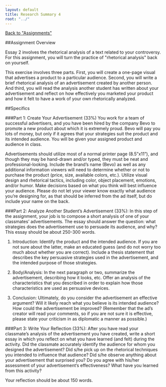 ```yaml
---
layout: default
title: Research Summary 4
root: "../"
---
```

[Back to "Assignments"](index.html)

##Assignment Overview

Essay 2 involves the rhetorical analysis of a text related to your controversy. For this assignment, you will turn the practice of "rhetorical analysis" back on yourself.  

This exercise involves three parts. First, you will create a one-page visual that advertises a product to a particular audience. Second, you will write a brief rhetorical analysis of an advertisement created by another person. And third, you will read the analysis another student has written about your advertisement and reflect on how effectively you marketed your product and how it felt to have a work of your own rhetorically analyzed.  

##Specifics

###Part 1: Create Your Advertisement (33%)
You work for a team of successful advertisers, and you have been hired by the company Bevo to promote a new product about which it is extremely proud. Bevo will pay you lots of money, but only if it agrees that your strategies suit the product and its intended audience. You will be given your assigned product and audience in class.  

Advertisements should utilize most of a normal printer page (8.5”x11”), and though they may be hand-drawn and/or typed, they must be neat and professional-looking. Include the brand’s name (Bevo) as well as any additional information viewers will need to determine whether or not to purchase the product (price, size, available colors, etc.). Utilize  visual design and rhetorical tactics, including color, object placement, emotions, and/or humor. Make decisions based on what you think will best influence your audience. Please do not let your viewer know exactly what audience you’re designing for, as that should be inferred from the ad itself, but do include your name on the back.

###Part 2: Analyze Another Student’s Advertisement (33%):
In this step of the assignment, your job is to compose a short analysis of one of your classmates’ advertisements. The essay should answer the question: what strategies does the advertisement use to persuade its audience, and why?  
This essay should be about 250-300 words. 

1.	Introduction: Identify the product and the intended audience. If you are not sure about the latter, make an educated guess (and do not worry too much about whether you are correct). Include a thesis statement that describes the key persuasive strategies used in the advertisement, and the intended purpose of those strategies. 

2.	Body/Analysis: In the next paragraph or two, summarize the advertisement, describing how it looks, etc. Offer an analysis of the characteristics that you described in order to explain how those characteristics are used as persuasive devices. 

3.	Conclusion: Ultimately, do you consider the advertisement an effective argument? Will it likely reach what you believe is its intended audience? How could the advertisement be improved? (Remember that the ad’s creator will read your comments, so if you are not sure it is effective, please state your criticism in as diplomatic a manner as possible.)

###Part 3: Write Your Reflection (33%):
After you have read your classmate’s analysis of the advertisement you have created, write a short essay in which you reflect on what you have learned (and felt) during the activity. Did the classmate accurately identify the audience for whom you designed the advertisement? Did s/he pick up on the rhetorical techniques you intended to influence that audience? Did s/he observe anything about your advertisement that surprised you? Do you agree with his/her assessment of your advertisement’s effectiveness? What have you learned from this activity?

Your reflection should be about 150 words.




